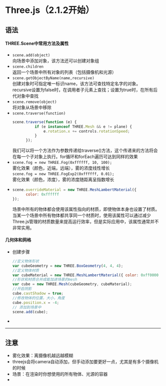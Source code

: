 # Three.js（2.1.2开始）
## 语法
#### THREE.Scene中常用方法及属性
* `scene.add(object)`  
向场景中添加对象，该方法还可以创建对象组
* `scene.children`  
返回一个场景中所有对象的列表（包括摄像机和光源）
* `scene.getObjectByName(name,recursive)`  
创建对象时可指定唯一标识name，该方法可查找特定名字的对象。  
recursive设置为false时，在调用者子元素上查找；设置为true时，在所有后代对象中查找
* `scene.remove(object)`  
将对象从场景中移除
* `scene.traverse(function)`  
  ```javascript
  scene.traverse(function (e) {
            if (e instanceof THREE.Mesh && e != plane) {
                e.rotation.x += controls.rotationSpeed;
            }
        });
  ```  
  我们可以将一个方法作为参数传递给traverse()方法，这个传递来的方法将会在每一个子对象上执行。for循环和forEach遍历可达到同样的效果
* `scene.fog = new THREE.Fog(0xffffff, 10, 100);`  
雾化效果（颜色，近端，远端），雾的浓度线性增长  
 `scene.fog = new THREE.FogExp2(0xffffff, 0.01);`  
雾化效果（颜色，浓度），雾的浓度随距离呈指数增长
* ```javascript
  scene.overrideMaterial = new THREE.MeshLambertMaterial({
        color: 0xffffff
  });  
  ```  
  场景中所有的物体都会使用该属性指向的材质，即使物体本身也设置了材质。当某一个场景中所有物体都共享同一个材质时，使用该属性可以通过减少Three.js管理的材质数量来提高运行效率，但是实际应用中，该属性通常并不非常实用。  
#### 几何体和网格
* 创建步骤
  ```javascript
  //定义物体形状
  var cubeGeometry = new THREE.BoxGeometry(4, 4, 4);
  //定义物体材质
  var cubeMaterial = new THREE.MeshLambertMaterial({ color: 0xff0000 });
  //形状和材质合并成能加进场景的mesh
  var cube = new THREE.Mesh(cubeGeometry, cubeMaterial);
  //开启阴影
  cube.castShadow = true;
  //修改物体的位置，大小，角度
  cube.position.x = -4;
  // 添加到场景中
  scene.add(cube);
  ```
* 



***
## 注意
* 雾化效果：离摄像机越远越模糊
* threejs会将camera自动添加，但手动添加要更好一点，尤其是有多个摄像机的时候
* 场景：在渲染时你想使用的所有物体、光源的容器
* 